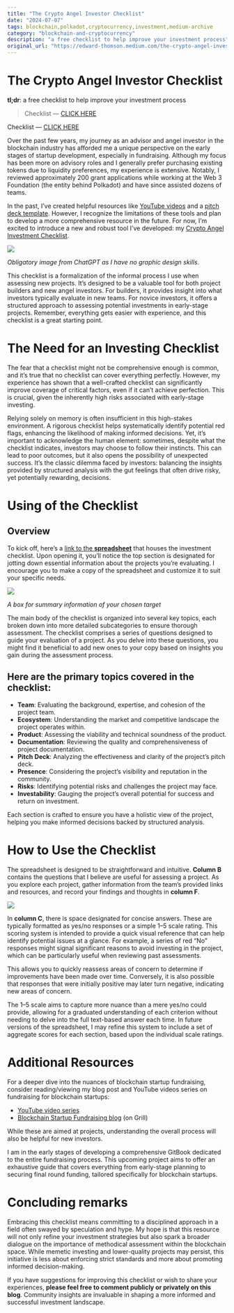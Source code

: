 ```yaml
---
title: "The Crypto Angel Investor Checklist"
date: "2024-07-07"
tags: blockchain,polkadot,cryptocurrency,investment,medium-archive
category: "blockchain-and-cryptocurrency"
description: "a free checklist to help improve your investment process"
original_url: "https://edward-thomson.medium.com/the-crypto-angel-investor-checklist-6fa0d95eddfb"
---
```


# **The Crypto Angel Investor Checklist**

**tl;dr**: a free checklist to help improve your investment process

> Checklist — [CLICK HERE](https://docs.google.com/spreadsheets/d/1AHbaKv-9rAW1f1QNutihbQBEutKOiJIPHlkkVZ03UE0/edit?gid=1774752715#gid=1774752715)

Checklist — [CLICK HERE](https://docs.google.com/spreadsheets/d/1AHbaKv-9rAW1f1QNutihbQBEutKOiJIPHlkkVZ03UE0/edit?gid=1774752715#gid=1774752715)

Over the past few years, my journey as an advisor and angel investor in the blockchain industry has afforded me a unique perspective on the early stages of startup development, especially in fundraising. Although my focus has been more on advisory roles and I generally prefer purchasing existing tokens due to liquidity preferences, my experience is extensive. Notably, I reviewed approximately 200 grant applications while working at the Web 3 Foundation (the entity behind Polkadot) and have since assisted dozens of teams.

In the past, I’ve created helpful resources like [YouTube videos](https://www.youtube.com/playlist?list=PLRaJOERxiNUds7Ru21TZ3nUHdDH7fPeQm) and a [pitch deck template](https://docs.google.com/presentation/d/1VHUszlBk6ta-x-74y5LnbzG65tKhobRH0mSAEQOde7c/edit#slide=id.p). However, I recognize the limitations of these tools and plan to develop a more comprehensive resource in the future. For now, I’m excited to introduce a new and robust tool I’ve developed: my [Crypto Angel Investment Checklist](https://docs.google.com/spreadsheets/d/1AHbaKv-9rAW1f1QNutihbQBEutKOiJIPHlkkVZ03UE0/edit?gid=1774752715#gid=1774752715).

![](/images/0*QbdYy9DyKGrukYn0)

*Obligatory image from ChatGPT as I have no graphic design skills.*

This checklist is a formalization of the informal process I use when assessing new projects. It’s designed to be a valuable tool for both project builders and new angel investors. For builders, it provides insight into what investors typically evaluate in new teams. For novice investors, it offers a structured approach to assessing potential investments in early-stage projects. Remember, everything gets easier with experience, and this checklist is a great starting point.

# The Need for an Investing Checklist

The fear that a checklist might not be comprehensive enough is common, and it’s true that no checklist can cover everything perfectly. However, my experience has shown that a well-crafted checklist can significantly improve coverage of critical factors, even if it can’t achieve perfection. This is crucial, given the inherently high risks associated with early-stage investing.

Relying solely on memory is often insufficient in this high-stakes environment. A rigorous checklist helps systematically identify potential red flags, enhancing the likelihood of making informed decisions. Yet, it’s important to acknowledge the human element: sometimes, despite what the checklist indicates, investors may choose to follow their instincts. This can lead to poor outcomes, but it also opens the possibility of unexpected success. It’s the classic dilemma faced by investors: balancing the insights provided by structured analysis with the gut feelings that often drive risky, yet potentially rewarding, decisions.

# Using of the Checklist

## Overview

To kick off, here’s a [link to the **spreadsheet**](https://docs.google.com/spreadsheets/d/1AHbaKv-9rAW1f1QNutihbQBEutKOiJIPHlkkVZ03UE0/edit?gid=1774752715#gid=1774752715) that houses the investment checklist. Upon opening it, you’ll notice the top section is designated for jotting down essential information about the projects you’re evaluating. I encourage you to make a copy of the spreadsheet and customize it to suit your specific needs.

![](/images/0*paQKJs19RLvMdksQ)

*A box for summary information of your chosen target*

The main body of the checklist is organized into several key topics, each broken down into more detailed subcategories to ensure thorough assessment. The checklist comprises a series of questions designed to guide your evaluation of a project. As you delve into these questions, you might find it beneficial to add new ones to your copy based on insights you gain during the assessment process.

## Here are the primary topics covered in the checklist:

-   **Team**: Evaluating the background, expertise, and cohesion of the project team.
-   **Ecosystem**: Understanding the market and competitive landscape the project operates within.
-   **Product**: Assessing the viability and technical soundness of the product.
-   **Documentation**: Reviewing the quality and comprehensiveness of project documentation.
-   **Pitch** **Deck**: Analyzing the effectiveness and clarity of the project’s pitch deck.
-   **Presence**: Considering the project’s visibility and reputation in the community.
-   **Risks**: Identifying potential risks and challenges the project may face.
-   **Investability**: Gauging the project’s overall potential for success and return on investment.

Each section is crafted to ensure you have a holistic view of the project, helping you make informed decisions backed by structured analysis.

# How to Use the Checklist

The spreadsheet is designed to be straightforward and intuitive. **Column B** contains the questions that I believe are useful for assessing a project. As you explore each project, gather information from the team’s provided links and resources, and record your findings and thoughts in **column F**.

![](/images/0*h0wvZR43bisVS5R7)

In **column C**, there is space designated for concise answers. These are typically formatted as yes/no responses or a simple 1–5 scale rating. This scoring system is intended to provide a quick visual reference that can help identify potential issues at a glance. For example, a series of red “No” responses might signal significant reasons to avoid investing in the project, which can be particularly useful when reviewing past assessments.

This allows you to quickly reassess areas of concern to determine if improvements have been made over time. Conversely, it is also possible that responses that were initially positive may later turn negative, indicating new areas of concern.

The 1–5 scale aims to capture more nuance than a mere yes/no could provide, allowing for a graduated understanding of each criterion without needing to delve into the full text-based answer each time. In future versions of the spreadsheet, I may refine this system to include a set of aggregate scores for each section, based upon the individual scale ratings.

# Additional Resources

For a deeper dive into the nuances of blockchain startup fundraising, consider reading/viewing my blog post and YouTube videos series on fundraising for blockchain startups:

-   [YouTube video series](https://www.youtube.com/playlist?list=PLRaJOERxiNUds7Ru21TZ3nUHdDH7fPeQm)
-   [Blockchain Startup Fundraising blog](https://grillapp.net/29690/160870) (on Grill)

While these are aimed at projects, understanding the overall process will also be helpful for new investors.

I am in the early stages of developing a comprehensive GitBook dedicated to the entire fundraising process. This upcoming project aims to offer an exhaustive guide that covers everything from early-stage planning to securing final round funding, tailored specifically for blockchain startups.

# Concluding remarks

Embracing this checklist means committing to a disciplined approach in a field often swayed by speculation and hype. My hope is that this resource will not only refine your investment strategies but also spark a broader dialogue on the importance of methodical assessment within the blockchain space. While memetic investing and lower-quality projects may persist, this initiative is less about enforcing strict standards and more about promoting informed decision-making.

If you have suggestions for improving this checklist or wish to share your experiences, **please feel free to comment publicly or privately on this blog**. Community insights are invaluable in shaping a more informed and successful investment landscape.